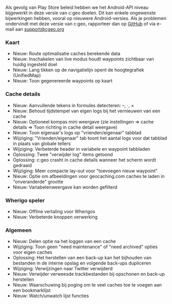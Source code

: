 Als gevolg van Play Store beleid hebben we het Android-API niveau bijgewerkt in deze versie van c:geo doelen. Dit kan enkele ongewenste bijwerkingen hebben, vooral op nieuwere Android-versies. Als je problemen ondervindt met deze versie van c:geo, rapporteer dan op [GitHub](https://github.com/cgeo/cgeo) of via e-mail aan [support@cgeo.org](mailto:support@cgeo.org)

### Kaart
- Nieuw: Route optimalisatie caches berekende data
- Nieuw: Inschakelen van live modus houdt waypoints zichtbaar van huidig ingesteld doel
- Nieuw: Lang tikken op de navigatielijn opent de hoogtegrafiek (UnifiedMap)
- Nieuw: Toon gegenereerde waypoints op kaart

### Cache details
- Nieuw: Aanvullende tekens in formules detecteren: –, ⋅, ×
- Nieuw: Behoud tijdstempel van eigen logs bij het vernieuwen van een cache
- Nieuw: Optioneel kompas mini weergave (zie instellingen => cache details => Toon richting in cache detail weergave)
- Nieuw: Toon eigenaar's logs op "vrienden/eigenaar" tabblad
- Wijziging: "Vrienden/eigenaar" tab toont het aantal logs voor dat tabblad in plaats van globale tellers
- Wijziging: Verbeterde header in variabele en waypoint tabbladen
- Oplossing: Twee "verwijder log" items getoond
- Oplossing: c:geo crasht in cache details wanneer het scherm wordt gedraaid
- Wijziging: Meer compacte lay-out voor "toevoegen nieuw waypoint"
- Nieuw: Optie om afbeeldingen voor geocaching.com caches te laden in "onveranderde" grootte
- Nieuw: Variabelenweergave kan worden gefilterd

### Wherigo speler
- Nieuw: Offline vertaling voor Wherigos
- Nieuw: Verbeterde knoppen verwerking

### Algemeen
- Nieuw: Delen optie na het loggen van een cache
- Wijziging: Toon geen "need maintenance" of "need archived" opties voor eigen caches
- Oplossing: Het herstellen van een back-up kan het bijhouden van bestanden in de interne opslag en volgende back-ups dupliceren
- Wijziging: Verwijzingen naar Twitter verwijderd
- Nieuw: Verwijder verweesde trackbestanden bij opschonen en back-up herstellen
- Nieuw: Waarschuwing bij poging om te veel caches toe te voegen aan een bookmarklijst
- Nieuw: Watch/unwatch lijst functies


